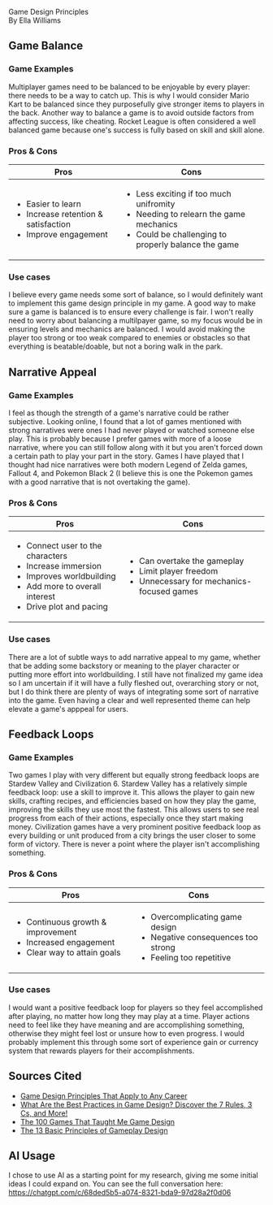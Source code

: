 Game Design Principles  
By Ella Williams

## Game Balance
### Game Examples
Multiplayer games need to be balanced to be enjoyable by every player: there needs to be a way to catch up. This is why I would consider Mario Kart to be balanced since they purposefully give stronger items to players in the back. Another way to balance a game is to avoid outside factors from affecting success, like cheating. Rocket League is often considered a well balanced game because one's success is fully based on skill and skill alone.
### Pros & Cons
|Pros  |Cons  |
|------|------|
|<ul><li>Easier to learn</li><li>Increase retention & satisfaction</li><li>Improve engagement</li></ul>|<ul><li>Less exciting if too much unifromity</li><li>Needing to relearn the game mechanics</li><li>Could be challenging to properly balance the game</li></ul>|
### Use cases
I believe every game needs some sort of balance, so I would definitely want to implement this game design principle in my game. A good way to make sure a game is balanced is to ensure every challenge is fair. I won't really need to worry about balancing a multilpayer game, so my focus would be in ensuring levels and mechanics are balanced. I would avoid making the player too strong or too weak compared to enemies or obstacles so that everything is beatable/doable, but not a boring walk in the park.
## Narrative Appeal
### Game Examples
I feel as though the strength of a game's narrative could be rather subjective. Looking online, I found that a lot of games mentioned with strong narratives were ones I had never played or watched someone else play. This is probably because I prefer games with more of a loose narrative, where you can still follow along with it but you aren't forced down a certain path to play your part in the story. Games I have played that I thought had nice narratives were both modern Legend of Zelda games, Fallout 4, and Pokemon Black 2 (I believe this is one the Pokemon games with a good narrative that is not overtaking the game). 
### Pros & Cons
|Pros  |Cons  |
|------|------|
|<ul><li>Connect user to the characters</li><li>Increase immersion</li><li>Improves worldbuilding</li><li>Add more to overall interest</li><li>Drive plot and pacing</li></ul>|<ul><li>Can overtake the gameplay</li><li>Limit player freedom</li><li>Unnecessary for mechanics-focused games</li></ul>|
### Use cases
There are a lot of subtle ways to add narrative appeal to my game, whether that be adding some backstory or meaning to the player character or putting more effort into worldbuilding. I still have not finalized my game idea so I am uncertain if it will have a fully fleshed out, overarching story or not, but I do think there are plenty of ways of integrating some sort of narrative into the game. Even having a clear and well represented theme can help elevate a game's apppeal for users.
## Feedback Loops
### Game Examples
Two games I play with very different but equally strong feedback loops are Stardew Valley and Civilization 6. Stardew Valley has a relatively simple feedback loop: use a skill to improve it. This allows the player to gain new skills, crafting recipes, and efficiencies based on how they play the game, improving the skills they use most the fastest. This allows users to see real progress from each of their actions, especially once they start making money. Civilization games have a very prominent positive feedback loop as every building or unit produced from a city brings the user closer to some form of victory. There is never a point where the player isn't accomplishing something.
### Pros & Cons
|Pros  |Cons  |
|------|------|
|<ul><li>Continuous growth & improvement</li><li>Increased engagement</li><li>Clear way to attain goals</li></ul>|<ul><li>Overcomplicating game design</li><li>Negative consequences too strong</li><li>Feeling too repetitive</li></ul>|
### Use cases
I would want a positive feedback loop for players so they feel accomplished after playing, no matter how long they may play at a time. Player actions need to feel like they have meaning and are accomplishing something, otherwise they might feel lost or unsure how to even progress. I would probably implement this through some sort of experience gain or currency system that rewards players for their accomplishments.
## Sources Cited
* [Game Design Principles That Apply to Any Career](https://www.bsd.education/game-design-principles-that-apply-to-any-career/)
* [What Are the Best Practices in Game Design? Discover the 7 Rules, 3 Cs, and More!](https://indiedevgames.com/what-are-the-best-practices-in-game-design-discover-the-7-rules-3-cs-and-more/)
* [The 100 Games That Taught Me Game Design](https://gmtk.substack.com/p/the-100-games-that-taught-me-game)
* [The 13 Basic Principles of Gameplay Design](https://www.gamedeveloper.com/design/the-13-basic-principles-of-gameplay-design)
## AI Usage
I chose to use AI as a starting point for my research, giving me some initial ideas I could expand on. You can see the full conversation here: https://chatgpt.com/c/68ded5b5-a074-8321-bda9-97d28a2f0d06
